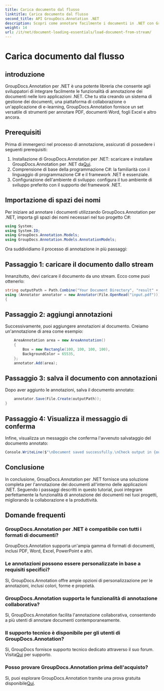 ```yaml
---
title: Carica documento dal flusso
linktitle: Carica documento dal flusso
second_title: API GroupDocs.Annotation .NET
description: Scopri come annotare facilmente i documenti in .NET con GroupDocs.Annotation. Migliora la collaborazione e la produttività.
weight: 14
url: /it/net/document-loading-essentials/load-document-from-stream/
---
```


# Carica documento dal flusso

## introduzione
GroupDocs.Annotation per .NET è una potente libreria che consente agli sviluppatori di integrare facilmente le funzionalità di annotazione dei documenti nelle loro applicazioni .NET. Che tu stia creando un sistema di gestione dei documenti, una piattaforma di collaborazione o un'applicazione di e-learning, GroupDocs.Annotation fornisce un set versatile di strumenti per annotare PDF, documenti Word, fogli Excel e altro ancora.
## Prerequisiti
Prima di immergerci nel processo di annotazione, assicurati di possedere i seguenti prerequisiti:
1. Installazione di GroupDocs.Annotation per .NET: scaricare e installare GroupDocs.Annotation per .NET da[Qui](https://releases.groupdocs.com/annotation/net/).
2. Comprensione di base della programmazione C#: la familiarità con il linguaggio di programmazione C# e il framework .NET è essenziale.
3. Configurazione dell'ambiente di sviluppo: configura il tuo ambiente di sviluppo preferito con il supporto del framework .NET.

## Importazione di spazi dei nomi
Per iniziare ad annotare i documenti utilizzando GroupDocs.Annotation per .NET, importa gli spazi dei nomi necessari nel tuo progetto C#:
```csharp
using System;
using System.IO;
using GroupDocs.Annotation.Models;
using GroupDocs.Annotation.Models.AnnotationModels;
```

Ora suddividiamo il processo di annotazione in più passaggi:
## Passaggio 1: caricare il documento dallo stream
Innanzitutto, devi caricare il documento da uno stream. Ecco come puoi ottenerlo:
```csharp
string outputPath = Path.Combine("Your Document Directory", "result" + Path.GetExtension("input.pdf"));
using (Annotator annotator = new Annotator(File.OpenRead("input.pdf")))
{
```
## Passaggio 2: aggiungi annotazioni
Successivamente, puoi aggiungere annotazioni al documento. Creiamo un'annotazione di area come esempio:
```csharp
	AreaAnnotation area = new AreaAnnotation()
	{
		Box = new Rectangle(100, 100, 100, 100),
		BackgroundColor = 65535,
	};
	annotator.Add(area);
```
## Passaggio 3: salva il documento con annotazioni
Dopo aver aggiunto le annotazioni, salva il documento annotato:
```csharp
	annotator.Save(File.Create(outputPath));
}
```
## Passaggio 4: Visualizza il messaggio di conferma
Infine, visualizza un messaggio che conferma l'avvenuto salvataggio del documento annotato:
```csharp
Console.WriteLine($"\nDocument saved successfully.\nCheck output in {outputPath}.");
```

## Conclusione
In conclusione, GroupDocs.Annotation per .NET fornisce una soluzione completa per l'annotazione dei documenti all'interno delle applicazioni .NET. Seguendo i passaggi descritti in questo tutorial, puoi integrare perfettamente la funzionalità di annotazione dei documenti nei tuoi progetti, migliorando la collaborazione e la produttività.
## Domande frequenti
### GroupDocs.Annotation per .NET è compatibile con tutti i formati di documenti?
GroupDocs.Annotation supporta un'ampia gamma di formati di documenti, inclusi PDF, Word, Excel, PowerPoint e altri.
### Le annotazioni possono essere personalizzate in base a requisiti specifici?
Sì, GroupDocs.Annotation offre ampie opzioni di personalizzazione per le annotazioni, inclusi colori, forme e proprietà.
### GroupDocs.Annotation supporta le funzionalità di annotazione collaborativa?
Sì, GroupDocs.Annotation facilita l'annotazione collaborativa, consentendo a più utenti di annotare documenti contemporaneamente.
### Il supporto tecnico è disponibile per gli utenti di GroupDocs.Annotation?
 Sì, GroupDocs fornisce supporto tecnico dedicato attraverso il suo forum. Visita[Qui](https://forum.groupdocs.com/c/annotation/10) per supporto.
### Posso provare GroupDocs.Annotation prima dell'acquisto?
 Sì, puoi esplorare GroupDocs.Annotation tramite una prova gratuita disponibile[Qui](https://releases.groupdocs.com/).